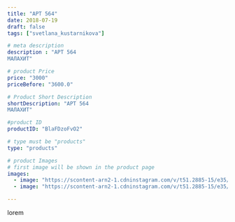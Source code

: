 ```yaml
---
title: "АРТ 564"
date: 2018-07-19
draft: false
tags: ["svetlana_kustarnikova"]

# meta description
description : "АРТ 564
МАЛАХИТ"

# product Price
price: "3000"
priceBefore: "3600.0"

# Product Short Description
shortDescription: "АРТ 564
МАЛАХИТ"

#product ID
productID: "BlaFDzoFvO2"

# type must be "products"
type: "products"

# product Images
# first image will be shown in the product page
images:
  - image: "https://scontent-arn2-1.cdninstagram.com/v/t51.2885-15/e35/36823803_733511520314002_6758482725063098368_n.jpg?se=7&tp=1&_nc_ht=scontent-arn2-1.cdninstagram.com&_nc_cat=110&_nc_ohc=_um9iUVdJXMAX8VjcNg&ccb=7-4&oh=499a4eb6555e633a1dc74a8adf5f81ee&oe=608369DA&ig_cache_key=MTgyNjc5NDcwMzA0NDE4MDQ1Mg%3D%3D.2-ccb7-4"
  - image: "https://scontent-arn2-1.cdninstagram.com/v/t51.2885-15/e35/36752633_514874065635075_5704556157884956672_n.jpg?se=7&tp=1&_nc_ht=scontent-arn2-1.cdninstagram.com&_nc_cat=103&_nc_ohc=61AwCXn_02AAX-jZ0ui&ccb=7-4&oh=04435dcbb09a7bbf123888e01d1579cb&oe=608276BF&ig_cache_key=MTgyNjc5NDcxNzI2MjgwNjgyNw%3D%3D.2-ccb7-4"

---
```

lorem
